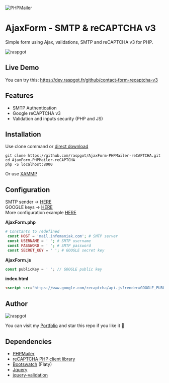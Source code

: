 ![PHPMailer](https://dev.raspgot.fr/github/contact-form-recaptcha-v3/raspgot-blue.png)

# AjaxForm - SMTP & reCAPTCHA v3
Simple form using Ajax, validations, SMTP and reCAPTCHA v3 for PHP.

![raspgot](https://dev.raspgot.fr/github/contact-form-recaptcha-v3/screen-form.png)

## Live Demo
You can try this: https://dev.raspgot.fr/github/contact-form-recaptcha-v3

## Features
* SMTP Authentication
* Google reCAPTCHA v3
* Validation and inputs security (PHP and JS)

## Installation
Use clone command or [direct download](https://github.com/raspgot/AjaxForm-PHPMailer-reCAPTCHA/archive/master.zip)

```shell
git clone https://github.com/raspgot/AjaxForm-PHPMailer-reCAPTCHA.git
cd AjaxForm-PHPMailer-reCAPTCHA
php -S localhost:8000
```
Or use [XAMMP](https://www.apachefriends.org)

## Configuration
SMTP sender &rarr; [HERE](https://www.infomaniak.com/fr/hebergement/web-et-mail/hebergement-mail)           
GOOGLE keys &rarr; [HERE](https://www.google.com/recaptcha/intro/v3.html)           
More configuration example [HERE](https://github.com/PHPMailer/PHPMailer/tree/master/examples)

**AjaxForm.php**
```php
# Constants to redefined
 const HOST = 'mail.infomaniak.com'; # SMTP server
 const USERNAME = ' '; # SMTP username
 const PASSWORD = ' '; # SMTP password
 const SECRET_KEY = ' '; # GOOGLE secret key
```

**AjaxForm.js**
```javascript
const publicKey = ' '; // GOOGLE public key
```

**index.html**
```html
<script src="https://www.google.com/recaptcha/api.js?render=GOOGLE_PUBLIC_KEY"></script>
```

## Author
![raspgot](https://dev.raspgot.fr/github/contact-form-recaptcha-v3/raspgot-blue.png)

You can visit my [Portfolio](https://raspgot.fr) and star this repo if you like it 🤖

## Dependencies
* [PHPMailer](https://github.com/PHPMailer/PHPMailer)
* [reCAPTCHA PHP client library](https://github.com/google/recaptcha)
* [Bootswatch](https://github.com/thomaspark/bootswatch) (Flaty)
* [Jquery](https://github.com/jquery/jquery)
* [jquery-validation](https://github.com/jquery-validation/jquery-validation)
